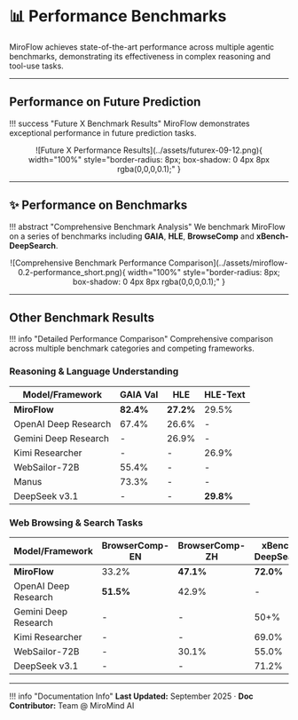 # 📊 Performance Benchmarks

MiroFlow achieves state-of-the-art performance across multiple agentic benchmarks, demonstrating its effectiveness in complex reasoning and tool-use tasks.

---

## Performance on Future Prediction

!!! success "Future X Benchmark Results"
    MiroFlow demonstrates exceptional performance in future prediction tasks.

<div align="center" markdown="1">
  ![Future X Performance Results](../assets/futurex-09-12.png){ width="100%" style="border-radius: 8px; box-shadow: 0 4px 8px rgba(0,0,0,0.1);" }
</div>

---

## ✨ Performance on Benchmarks

!!! abstract "Comprehensive Benchmark Analysis"
    We benchmark MiroFlow on a series of benchmarks including **GAIA**, **HLE**, **BrowseComp** and **xBench-DeepSearch**.

<div align="center" markdown="1">
  ![Comprehensive Benchmark Performance Comparison](../assets/miroflow-0.2-performance_short.png){ width="100%" style="border-radius: 8px; box-shadow: 0 4px 8px rgba(0,0,0,0.1);" }
</div>

---

## Other Benchmark Results

!!! info "Detailed Performance Comparison"
    Comprehensive comparison across multiple benchmark categories and competing frameworks.

### Reasoning & Language Understanding

| Model/Framework | GAIA Val | HLE | HLE-Text |
|----------------|----------|-----|----------|
| **MiroFlow** | **82.4%** | **27.2%** | 29.5% |
| OpenAI Deep Research | 67.4% | 26.6% | - |
| Gemini Deep Research | - | 26.9% | - |
| Kimi Researcher | - | - | 26.9% |
| WebSailor-72B | 55.4% | - | - |
| Manus | 73.3% | - | - |
| DeepSeek v3.1 | - | - | **29.8%** |

### Web Browsing & Search Tasks

| Model/Framework | BrowserComp-EN | BrowserComp-ZH | xBench-DeepSearch |
|----------------|----------------|----------------|-------------------|
| **MiroFlow** | 33.2% | **47.1%** | **72.0%** |
| OpenAI Deep Research | **51.5%** | 42.9% | - |
| Gemini Deep Research | - | - | 50+% |
| Kimi Researcher | - | - | 69.0% |
| WebSailor-72B | - | 30.1% | 55.0% |
| DeepSeek v3.1 | - | - | 71.2% |


---

!!! info "Documentation Info"
    **Last Updated:** September 2025 · **Doc Contributor:** Team @ MiroMind AI


